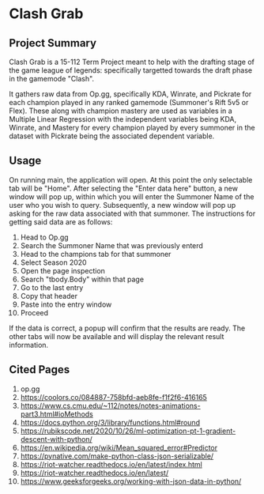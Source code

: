 # Clash Grab
## Project Summary
Clash Grab is a 15-112 Term Project meant to help with the drafting stage of the game league of legends: specifically targetted towards the draft phase in the gamemode "Clash".  

It gathers raw data from Op.gg, specifically KDA, Winrate, and Pickrate for each champion played in any ranked gamemode (Summoner's Rift 5v5 or Flex). These along with champion mastery are used as variables in a Multiple Linear Regression with the independent variables being KDA, Winrate, and Mastery for every champion played by every summoner in the dataset with Pickrate being the associated dependent variable.

## Usage
On running main, the application will open. At this point the only selectable tab will be "Home". After selecting the "Enter data here" button, a new window will pop up, within which you will enter the Summoner Name of the user who you wish to query. Subsequently, a new window will pop up asking for the raw data associated with that summoner. The instructions for getting said data are as follows:  
1. Head to Op.gg
2. Search the Summoner Name that was previously enterd
3. Head to the champions tab for that summoner
4. Select Season 2020
5. Open the page inspection
6. Search "tbody.Body" within that page
7. Go to the last entry
8. Copy that header
9. Paste into the entry window
10. Proceed

If the data is correct, a popup will confirm that the results are ready. The other tabs will now be available and will display the relevant result information.

## Cited Pages
1. op.gg
2. https://coolors.co/084887-758bfd-aeb8fe-f1f2f6-416165
3. https://www.cs.cmu.edu/~112/notes/notes-animations-part3.html#ioMethods
4. https://docs.python.org/3/library/functions.html#round
5. https://rubikscode.net/2020/10/26/ml-optimization-pt-1-gradient-descent-with-python/
6. https://en.wikipedia.org/wiki/Mean_squared_error#Predictor
7. https://pynative.com/make-python-class-json-serializable/
8. https://riot-watcher.readthedocs.io/en/latest/index.html
9. https://riot-watcher.readthedocs.io/en/latest/
10. https://www.geeksforgeeks.org/working-with-json-data-in-python/